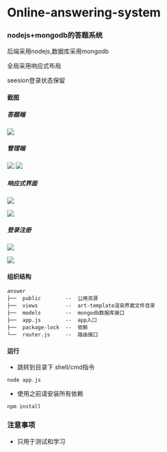 # Online-answering-system

### nodejs+mongodb的答题系统

后端采用nodejs,数据库采用mongodb

全局采用响应式布局

seesion登录状态保留


#### 截图

##### 答题端
![](https://github.com//li17324910702/Online-answering-system/blob/master/img/1.png?raw=true)

##### 管理端
![](https://github.com//li17324910702/Online-answering-system/blob/master/img/2.png?raw=true)
![](https://github.com//li17324910702/Online-answering-system/blob/master/img/7.png?raw=true)


##### 响应式界面
![](https://github.com//li17324910702/Online-answering-system/blob/master/img/3.png?raw=true)


![](https://github.com//li17324910702/Online-answering-system/blob/master/img/4.png?raw=true)

##### 登录注册
![](https://github.com//li17324910702/Online-answering-system/blob/master/img/5.png?raw=true)


![](https://github.com//li17324910702/Online-answering-system/blob/master/img/6.png?raw=true)



#### 组织结构

```
answer
├──  public        --  公用资源
├──  views         --  art-template渲染界面文件目录 
├──  models        --  mongodb数据库接口
├──  app.js        --  app入口
├──  package-lock  --  依赖
└──  router.js     --  路由接口
```

#### 运行

- 跳转到目录下 shell/cmd指令

```shell
node app.js
```



- 使用之前请安装所有依赖

```shell
npm install
```







### 注意事项

- 只用于测试和学习









